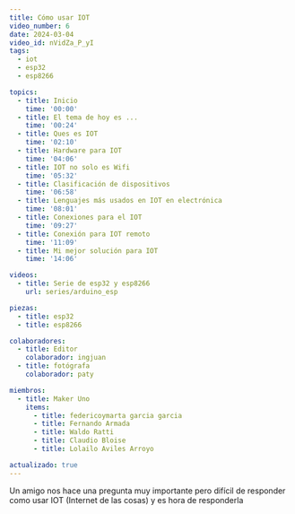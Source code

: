 ```yaml
---
title: Cómo usar IOT
video_number: 6
date: 2024-03-04
video_id: nVidZa_P_yI
tags:
  - iot
  - esp32
  - esp8266

topics:
  - title: Inicio
    time: '00:00'
  - title: El tema de hoy es ...
    time: '00:24'
  - title: Ques es IOT
    time: '02:10'
  - title: Hardware para IOT
    time: '04:06'
  - title: IOT no solo es Wifi
    time: '05:32'
  - title: Clasificación de dispositivos
    time: '06:58'
  - title: Lenguajes más usados en IOT en electrónica 
    time: '08:01'
  - title: Conexiones para el IOT
    time: '09:27'
  - title: Conexión para IOT remoto
    time: '11:09'
  - title: Mi mejor solución para IOT
    time: '14:06'

videos:
  - title: Serie de esp32 y esp8266
    url: series/arduino_esp

piezas:
  - title: esp32
  - title: esp8266

colaboradores:
  - title: Editor
    colaborador: ingjuan
  - title: fotógrafa
    colaborador: paty

miembros:
  - title: Maker Uno
    items:
      - title: federicoymarta garcia garcia
      - title: Fernando Armada
      - title: Waldo Ratti
      - title: Claudio Bloise
      - title: Lolailo Aviles Arroyo

actualizado: true
---
```


Un amigo nos hace una pregunta muy importante pero difícil de responder como usar IOT (Internet de las cosas) y es hora de responderla